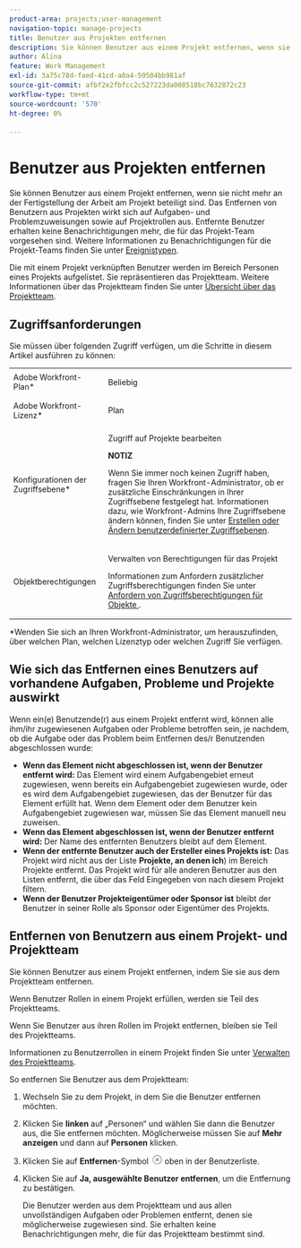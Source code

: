 ```yaml
---
product-area: projects;user-management
navigation-topic: manage-projects
title: Benutzer aus Projekten entfernen
description: Sie können Benutzer aus einem Projekt entfernen, wenn sie nicht mehr an der Fertigstellung der Arbeit am Projekt beteiligt sind.
author: Alina
feature: Work Management
exl-id: 3a75c78d-faed-41cd-a0a4-59504bb981af
source-git-commit: afbf2e2fbfcc2c527223da008518bc7632872c23
workflow-type: tm+mt
source-wordcount: '570'
ht-degree: 0%

---
```


# Benutzer aus Projekten entfernen

Sie können Benutzer aus einem Projekt entfernen, wenn sie nicht mehr an der Fertigstellung der Arbeit am Projekt beteiligt sind. Das Entfernen von Benutzern aus Projekten wirkt sich auf Aufgaben- und Problemzuweisungen sowie auf Projektrollen aus. Entfernte Benutzer erhalten keine Benachrichtigungen mehr, die für das Projekt-Team vorgesehen sind. Weitere Informationen zu Benachrichtigungen für die Projekt-Teams finden Sie unter [Ereignistypen](../../../administration-and-setup/manage-workfront/emails/event-notifications-available-in-wf.md).

Die mit einem Projekt verknüpften Benutzer werden im Bereich Personen eines Projekts aufgelistet. Sie repräsentieren das Projektteam. Weitere Informationen über das Projektteam finden Sie unter [Übersicht über das Projektteam](../../../manage-work/projects/planning-a-project/project-team-overview.md).

## Zugriffsanforderungen

Sie müssen über folgenden Zugriff verfügen, um die Schritte in diesem Artikel ausführen zu können:

<table style="table-layout:auto"> 
 <col> 
 <col> 
 <tbody> 
  <tr> 
   <td role="rowheader">Adobe Workfront-Plan*</td> 
   <td> <p>Beliebig</p> </td> 
  </tr> 
  <tr> 
   <td role="rowheader">Adobe Workfront-Lizenz*</td> 
   <td> <p>Plan </p> </td> 
  </tr> 
  <tr> 
   <td role="rowheader">Konfigurationen der Zugriffsebene*</td> 
   <td> <p>Zugriff auf Projekte bearbeiten</p> <p><b>NOTIZ</b>

Wenn Sie immer noch keinen Zugriff haben, fragen Sie Ihren Workfront-Administrator, ob er zusätzliche Einschränkungen in Ihrer Zugriffsebene festgelegt hat. Informationen dazu, wie Workfront-Admins Ihre Zugriffsebene ändern können, finden Sie unter <a href="../../../administration-and-setup/add-users/configure-and-grant-access/create-modify-access-levels.md" class="MCXref xref">Erstellen oder Ändern benutzerdefinierter Zugriffsebenen</a>.</p> </td>
</tr> 
  <tr> 
   <td role="rowheader">Objektberechtigungen</td> 
   <td> <p>Verwalten von Berechtigungen für das Projekt</p> <p>Informationen zum Anfordern zusätzlicher Zugriffsberechtigungen finden Sie unter <a href="../../../workfront-basics/grant-and-request-access-to-objects/request-access.md" class="MCXref xref">Anfordern von Zugriffsberechtigungen für Objekte </a>.</p> </td> 
  </tr> 
 </tbody> 
</table>

*Wenden Sie sich an Ihren Workfront-Administrator, um herauszufinden, über welchen Plan, welchen Lizenztyp oder welchen Zugriff Sie verfügen.

## Wie sich das Entfernen eines Benutzers auf vorhandene Aufgaben, Probleme und Projekte auswirkt

Wenn ein(e) Benutzende(r) aus einem Projekt entfernt wird, können alle ihm/ihr zugewiesenen Aufgaben oder Probleme betroffen sein, je nachdem, ob die Aufgabe oder das Problem beim Entfernen des/r Benutzenden abgeschlossen wurde:

* **Wenn das Element nicht abgeschlossen ist, wenn der Benutzer entfernt wird:** Das Element wird einem Aufgabengebiet erneut zugewiesen, wenn bereits ein Aufgabengebiet zugewiesen wurde, oder es wird dem Aufgabengebiet zugewiesen, das der Benutzer für das Element erfüllt hat. Wenn dem Element oder dem Benutzer kein Aufgabengebiet zugewiesen war, müssen Sie das Element manuell neu zuweisen.
* **Wenn das Element abgeschlossen ist, wenn der Benutzer entfernt wird:** Der Name des entfernten Benutzers bleibt auf dem Element.
* **Wenn der entfernte Benutzer auch der Ersteller eines Projekts ist:** Das Projekt wird nicht aus der Liste **Projekte, an denen ich**) im Bereich Projekte entfernt. Das Projekt wird für alle anderen Benutzer aus den Listen entfernt, die über das Feld Eingegeben von nach diesem Projekt filtern.
* **Wenn der Benutzer Projekteigentümer oder Sponsor ist** bleibt der Benutzer in seiner Rolle als Sponsor oder Eigentümer des Projekts.

## Entfernen von Benutzern aus einem Projekt- und Projektteam

Sie können Benutzer aus einem Projekt entfernen, indem Sie sie aus dem Projektteam entfernen.

Wenn Benutzer Rollen in einem Projekt erfüllen, werden sie Teil des Projektteams.

Wenn Sie Benutzer aus ihren Rollen im Projekt entfernen, bleiben sie Teil des Projektteams.

Informationen zu Benutzerrollen in einem Projekt finden Sie unter [Verwalten des Projektteams](../planning-a-project/manage-project-team.md).

So entfernen Sie Benutzer aus dem Projektteam:

1. Wechseln Sie zu dem Projekt, in dem Sie die Benutzer entfernen möchten.

1. Klicken Sie **linken** auf „Personen“ und wählen Sie dann die Benutzer aus, die Sie entfernen möchten. Möglicherweise müssen Sie auf **Mehr anzeigen** und dann auf **Personen** klicken.

1. Klicken Sie auf **Entfernen**-Symbol ![Element entfernen](assets/remove-icon---x-in-circle.png) oben in der Benutzerliste.

1. Klicken Sie auf **Ja, ausgewählte Benutzer entfernen**, um die Entfernung zu bestätigen.

   Die Benutzer werden aus dem Projektteam und aus allen unvollständigen Aufgaben oder Problemen entfernt, denen sie möglicherweise zugewiesen sind. Sie erhalten keine Benachrichtigungen mehr, die für das Projektteam bestimmt sind.
